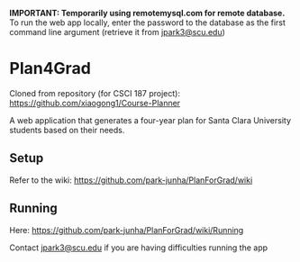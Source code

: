 **IMPORTANT: Temporarily using remotemysql.com for remote database.** To run the web app locally, enter the password to the database as the first command line argument (retrieve it from jpark3@scu.edu)

# Plan4Grad

Cloned from repository (for CSCI 187 project): https://github.com/xiaogong1/Course-Planner

A web application that generates a four-year plan for Santa Clara University students based on their needs.

## Setup
Refer to the wiki: https://github.com/park-junha/PlanForGrad/wiki

## Running
Here: https://github.com/park-junha/PlanForGrad/wiki/Running

Contact jpark3@scu.edu if you are having difficulties running the app
